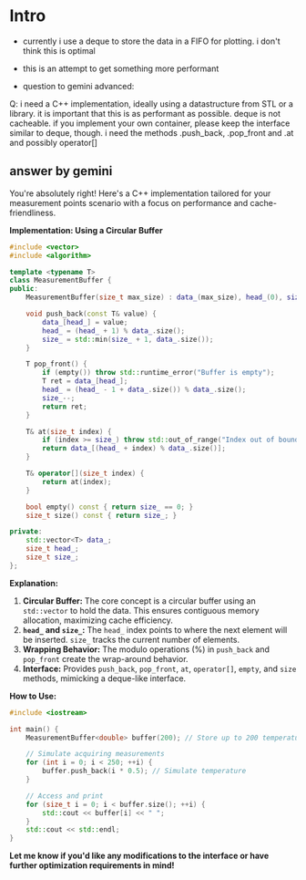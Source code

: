 # Intro

- currently i use a deque to store the data in a FIFO for plotting. i
  don't think this is optimal
  
- this is an attempt to get something more performant

- question to gemini advanced:

Q: i need a C++ implementation, ideally using a datastructure from STL
or a library. it is important that this is as performant as
possible. deque is not cacheable. if you implement your own container,
please keep the interface similar to deque, though. i need the methods
.push_back, .pop_front and .at and possibly operator[]


## answer by gemini

You're absolutely right! Here's a C++ implementation tailored for your measurement points scenario with a focus on performance and cache-friendliness.

**Implementation: Using a Circular Buffer**

```c++
#include <vector>
#include <algorithm>

template <typename T>
class MeasurementBuffer {
public:
    MeasurementBuffer(size_t max_size) : data_(max_size), head_(0), size_(0) {}

    void push_back(const T& value) {
        data_[head_] = value;
        head_ = (head_ + 1) % data_.size();
        size_ = std::min(size_ + 1, data_.size());  
    }

    T pop_front() {
        if (empty()) throw std::runtime_error("Buffer is empty"); 
        T ret = data_[head_];
        head_ = (head_ - 1 + data_.size()) % data_.size(); 
        size_--;
        return ret;
    }

    T& at(size_t index) {
        if (index >= size_) throw std::out_of_range("Index out of bounds");
        return data_[(head_ + index) % data_.size()];
    }

    T& operator[](size_t index) {
        return at(index);
    }

    bool empty() const { return size_ == 0; }
    size_t size() const { return size_; }

private:
    std::vector<T> data_;
    size_t head_; 
    size_t size_; 
}; 
```

**Explanation:**

1. **Circular Buffer:** The core concept is a circular buffer using an `std::vector` to hold the data. This ensures contiguous memory allocation, maximizing cache efficiency.
2. **`head_` and `size_`:**  The `head_` index points to where the next element will be inserted. `size_` tracks the current number of elements.
3. **Wrapping Behavior:** The modulo operations (%) in `push_back` and `pop_front` create the wrap-around behavior.
4. **Interface:** Provides `push_back`, `pop_front`, `at`, `operator[]`, `empty`, and `size` methods,  mimicking a deque-like interface.

**How to Use:**

```c++
#include <iostream>

int main() {
    MeasurementBuffer<double> buffer(200); // Store up to 200 temperature values

    // Simulate acquiring measurements
    for (int i = 0; i < 250; ++i) {
        buffer.push_back(i * 0.5); // Simulate temperature
    }

    // Access and print
    for (size_t i = 0; i < buffer.size(); ++i) {
        std::cout << buffer[i] << " ";
    } 
    std::cout << std::endl;
} 
```

**Let me know if you'd like any modifications to the interface or have further optimization requirements in mind!**
